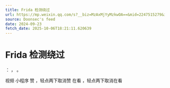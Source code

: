 ```yaml
---
title: Frida 检测绕过
url: https://mp.weixin.qq.com/s?__biz=MzAxMjYyMzkwOA==&mid=2247515279&idx=3&sn=1d70d8047e2769f74a9bed147c7636b7
source: Doonsec's feed
date: 2024-09-23
fetch_date: 2025-10-06T18:21:11.620639
---
```


# Frida 检测绕过

：
，
。

视频
小程序
赞
，轻点两下取消赞
在看
，轻点两下取消在看